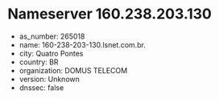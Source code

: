 # Nameserver 160.238.203.130

* as_number: 265018
* name: 160-238-203-130.lsnet.com.br.
* city: Quatro Pontes
* country: BR
* organization: DOMUS TELECOM
* version: Unknown
* dnssec: false
